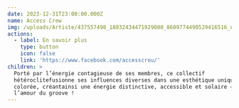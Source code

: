 ```yaml
---
date: 2023-12-31T23:00:00.000Z
name: Access Crew
img: /uploads/Artiste/437557498_18032434471929080_8609774490529416516_n.jpg
actions:
  - label: En savoir plus
    type: button
    icon: false
    link: 'https://www.facebook.com/accesscrou/'
children: >
  Porté par l’énergie contagieuse de ses membres, ce collectif
  hétéroclitefusionne ses influences diverses dans une esthétique unique et
  colorée, créantainsi une énergie distinctive, accessible et solaire – celle de
  l’amour du groove !
---
```


